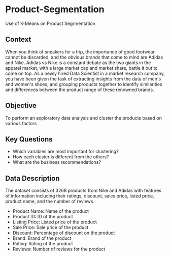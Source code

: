 # Product-Segmentation
Use of K-Means on Product Segrmentation
## Context

When you think of sneakers for a trip, the importance of good footwear cannot be discarded, and the obvious brands that come to mind are Adidas and Nike. Adidas vs Nike is a constant debate as the two giants in the apparel market, with a large market cap and market share, battle it out to come on top. As a newly hired Data Scientist in a market research company, you have been given the task of extracting insights from the data of men's and women's shoes, and grouping products together to identify similarities and differences between the product range of these renowned brands.

## Objective

To perform an exploratory data analysis and cluster the products based on various factors


## Key Questions

- Which variables are most important for clustering?
- How each cluster is different from the others?
- What are the business recommendations?


## Data Description

The dataset consists of 3268 products from Nike and Adidas with features of information including their ratings, discount, sales price, listed price, product name, and the number of reviews.

- Product Name: Name of the product
- Product ID: ID of the product
- Listing Price: Listed price of the product
- Sale Price: Sale price of the product
- Discount: Percentage of discount on the product
- Brand: Brand of the product
- Rating: Rating of the product
- Reviews: Number of reviews for the product
